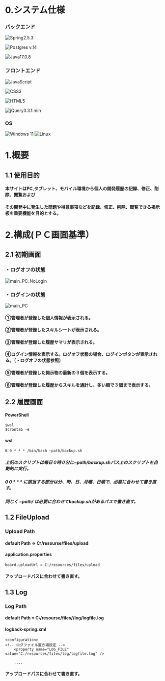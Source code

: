 # 0.システム仕様
### バックエンド
![Spring](https://img.shields.io/badge/spring-%236DB33F.svg?style=for-the-badge&logo=spring&logoColor=white)2.5.3

![Postgres](https://img.shields.io/badge/postgres-%23316192.svg?style=for-the-badge&logo=postgresql&logoColor=white) v.14

![Java](https://img.shields.io/badge/java-%23ED8B00.svg?style=for-the-badge&logo=openjdk&logoColor=white)17.0.8

### フロントエンド
![JavaScript](https://img.shields.io/badge/javascript-%23323330.svg?style=for-the-badge&logo=javascript&logoColor=%23F7DF1E)

![CSS3](https://img.shields.io/badge/css3-%231572B6.svg?style=for-the-badge&logo=css3&logoColor=white)

![HTML5](https://img.shields.io/badge/html5-%23E34F26.svg?style=for-the-badge&logo=html5&logoColor=white)

![jQuery](https://img.shields.io/badge/jquery-%230769AD.svg?style=for-the-badge&logo=jquery&logoColor=white)3.3.1.min


### OS
![Windows 11](https://img.shields.io/badge/Windows%2011-%230079d5.svg?style=for-the-badge&logo=Windows%2011&logoColor=white)
![Linux](https://img.shields.io/badge/Linux-FCC624?style=for-the-badge&logo=linux&logoColor=black)
# 1.概要

## 1.1 使用目的
#### 本サイトはPC,タブレット、モバイル環境から個人の開発履歴の記録、修正、削除、閲覧および
#### その開発中に発生した問題や得意事項などを記録、修正、削除、閲覧できる掲示板を重要機能を目的とする。

# 2.構成(ＰＣ画面基準）
## 2.1 初期画面

### ・ログオフの状態
![main_PC_NoLogin](https://github.com/JeongIn1994/Portfolio/assets/77004633/9dd738ed-6c69-4b26-a173-bf739d617e57)

### ・ログインの状態
![main_PC](https://github.com/JeongIn1994/Portfolio/assets/77004633/a2793fb7-9d6d-4d4c-aa2d-f25032e6454f)
#### ①管理者が登録した個人情報が表示される。
#### ②管理者が登録したスキルシートが表示される。
#### ③管理者が登録した履歴サマリが表示される。
#### ④ログイン情報を表示する。ログオフ状態の場合、ログインボタンが表示される。（・ログオフの状態参照）
#### ⑤管理者が登録した掲示物の最新の３個を表示する。
#### ⑥管理者が登録した履歴からスキルを通計し、多い順で３個まで表示する。

## 2.2 履歴画面


#### PowerShell
    $wsl
    $crontab -e
#### wsl
    0 0 * * * /bin/bash ~path/backup.sh
##### 上記のスクリプトは毎日０時０分に~path/backup.shパス上のスクリプトを自動的に実行。
##### 0 0 * * * に該当する部分は分、時、日、月曜、日順で、必要に合わせて書き直す。
##### 同じく ~path/ は必要に合わせてbackup.shがあるパスで書き直す。

## 1.2 FileUpload
### Upload Path 
#### default Path => C:/resourse/files/upload
#### application.properties 
    board.uploadUrl = C:/resources/files/upload
#### アップロードパスに合わせて書き直す。

## 1.3 Log
### Log Path
#### default Path = C:/resourse/files//log/logfile.log
#### logback-spring.xml
    <configuration>
    <!-- ログファイル置き場設定 -->
        <property name="LOG_FILE" value="C:/resources/files/log/logfile.log" />

        ....
#### アップロードパスに合わせて書き直す。
